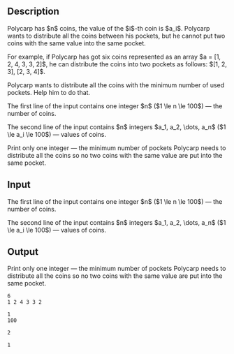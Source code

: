 ## Description

<div><p>Polycarp has $n$ coins, the value of the $i$-th coin is $a_i$. Polycarp wants to distribute all the coins between his pockets, but he cannot put two coins with the same value into the same pocket.</p><p>For example, if Polycarp has got six coins represented as an array $a = [1, 2, 4, 3, 3, 2]$, he can distribute the coins into two pockets as follows: $[1, 2, 3], [2, 3, 4]$.</p><p>Polycarp wants to distribute all the coins with the minimum number of used pockets. Help him to do that.</p></div><div class="input-specification"><p>The first line of the input contains one integer $n$ ($1 \le n \le 100$) — the number of coins.</p><p>The second line of the input contains $n$ integers $a_1, a_2, \dots, a_n$ ($1 \le a_i \le 100$) — values of coins.</p></div><div class="output-specification"><p>Print only one integer — the minimum number of pockets Polycarp needs to distribute all the coins so no two coins with the same value are put into the same pocket.</p></div>

## Input

<p>The first line of the input contains one integer $n$ ($1 \le n \le 100$) — the number of coins.</p><p>The second line of the input contains $n$ integers $a_1, a_2, \dots, a_n$ ($1 \le a_i \le 100$) — values of coins.</p>

## Output

<p>Print only one integer — the minimum number of pockets Polycarp needs to distribute all the coins so no two coins with the same value are put into the same pocket.</p>





```input1
6
1 2 4 3 3 2

```




```input2
1
100

```




```output1
2

```




```output2
1

```


